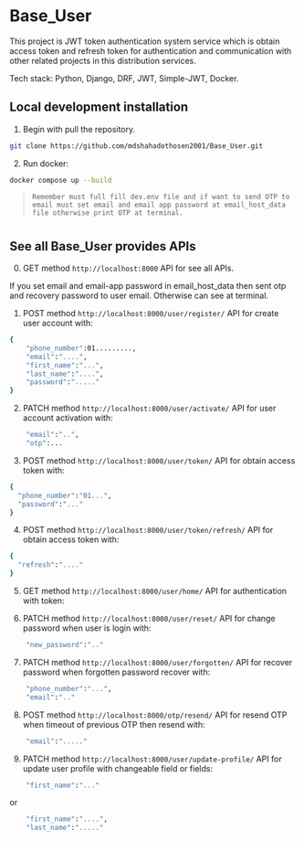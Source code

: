 # Base_User

This project is JWT token authentication system service which is obtain access token and refresh token for authentication and communication with other related projects in this distribution services.

Tech stack: Python, Django, DRF, JWT, Simple-JWT, Docker.


## Local development installation
1. Begin with pull the repository.

```bash
git clone https://github.com/mdshahadothosen2001/Base_User.git
```

2. Run docker:

```bash
docker compose up --build
```

> `Remember must full fill dev.env file and if want to send OTP to email must set email and email app password at email_host_data file otherwise print OTP at terminal.`


 #
 #
 #
 #
 #
 #
## See all Base_User provides APIs
0. GET method `http://localhost:8000` API for see all APIs.

If you set email and email-app password in email_host_data then sent otp and recovery password to user email. Otherwise can see at terminal.

1. POST method `http://localhost:8000/user/register/` API for create user account with:
```bash
{
    "phone_number":01.........,
    "email":"....",
    "first_name":"...",
    "last_name":"....",
    "password":"....."
}
```
2. PATCH method `http://localhost:8000/user/activate/` API for user account activation with:
```bash
    "email":"..",
    "otp":...
```

3. POST method `http://localhost:8000/user/token/` API for obtain access token with:
```bash
{
  "phone_number":"01...",
  "password":"..."
}
```

4. POST method `http://localhost:8000/user/token/refresh/` API for obtain access token with:
```bash
{
  "refresh":"...."
}
```
5. GET method `http://localhost:8000/user/home/` API for authentication with token:

6. PATCH method `http://localhost:8000/user/reset/` API for change password when user is login with:
```bash
    "new_password":".."
```
7. PATCH method `http://localhost:8000/user/forgotten/` API for recover password when forgotten password recover with:
```bash
    "phone_number":"...",
    "email":".."
```
8. POST method `http://localhost:8000/otp/resend/` API for resend OTP when timeout of previous OTP then resend with:
```bash
    "email":"....."
```
9. PATCH method `http://localhost:8000/user/update-profile/` API for update user profile with changeable field or fields:
```bash
    "first_name":"..."
```
or
```bash
    "first_name":"....",
    "last_name":"....."
```
